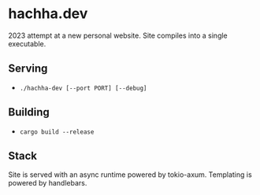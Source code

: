 # hachha.dev
2023 attempt at a new personal website.
Site compiles into a single executable.

## Serving
- `./hachha-dev [--port PORT] [--debug]`

## Building
- `cargo build --release`

## Stack
Site is served with an async runtime powered by tokio-axum.
Templating is powered by handlebars.